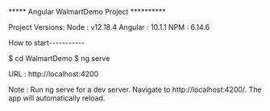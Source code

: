 ***** Angular WalmartDemo Project ********** 


Project Versions:
	Node : v12.18.4
	Angular : 10.1.1
	NPM : 6.14.6


How to start-----------

$ cd WalmartDemo
$ ng serve

URL :  http://localhost:4200

Note : Run ng serve for a dev server. Navigate to http://localhost:4200/. The app will automatically reload.




